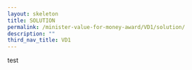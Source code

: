 ```yaml
---
layout: skeleton
title: SOLUTION
permalink: /minister-value-for-money-award/VD1/solution/
description: ""
third_nav_title: VD1
---
```

<div class="container py-5">
  <p class="text-center">test</p>
</div>
